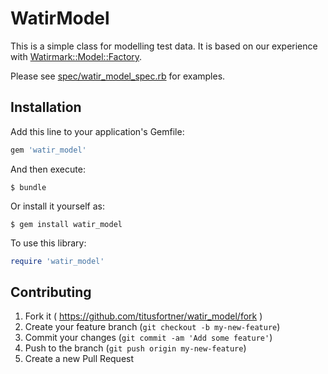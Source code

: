 # WatirModel

This is a simple class for modelling test data. It is based on our experience with [Watirmark::Model::Factory](https://github.com/watirmark/watirmark/blob/master/spec/model_factory_spec.rb).

Please see [spec/watir_model_spec.rb](spec/watir_model_spec.rb) for examples.

## Installation

Add this line to your application's Gemfile:

```ruby
gem 'watir_model'
```

And then execute:

    $ bundle

Or install it yourself as:

    $ gem install watir_model
    
To use this library:

```ruby
require 'watir_model'
```

## Contributing

1. Fork it ( https://github.com/titusfortner/watir_model/fork )
2. Create your feature branch (`git checkout -b my-new-feature`)
3. Commit your changes (`git commit -am 'Add some feature'`)
4. Push to the branch (`git push origin my-new-feature`)
5. Create a new Pull Request
